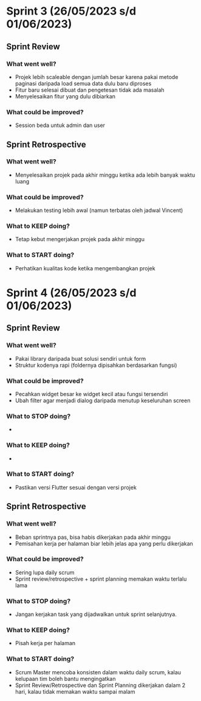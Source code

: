 # Sprint 3 (26/05/2023 s/d 01/06/2023)

## Sprint Review

### What went well?
- Projek lebih scaleable dengan jumlah besar karena pakai metode paginasi daripada load semua data dulu baru diproses
- Fitur baru selesai dibuat dan pengetesan tidak ada masalah
- Menyelesaikan fitur yang dulu dibiarkan

### What could be improved?
- Session beda untuk admin dan user

## Sprint Retrospective

### What went well?
- Menyelesaikan projek pada akhir minggu ketika ada lebih banyak waktu luang

### What could be improved?
- Melakukan testing lebih awal (namun terbatas oleh jadwal Vincent)

### What to KEEP doing?
- Tetap kebut mengerjakan projek pada akhir minggu

### What to START doing?
- Perhatikan kualitas kode ketika mengembangkan projek

# Sprint 4 (26/05/2023 s/d 01/06/2023)

## Sprint Review

### What went well?
- Pakai library daripada buat solusi sendiri untuk form
- Struktur kodenya rapi (foldernya dipisahkan berdasarkan fungsi)

### What could be improved?
- Pecahkan widget besar ke widget kecil atau fungsi tersendiri
- Ubah filter agar menjadi dialog daripada menutup keseluruhan screen

### What to STOP doing?
-

### What to KEEP doing?
-

### What to START doing?
- Pastikan versi Flutter sesuai dengan versi projek

## Sprint Retrospective

### What went well?
- Beban sprintnya pas, bisa habis dikerjakan pada akhir minggu
- Pemisahan kerja per halaman biar lebih jelas apa yang perlu dikerjakan

### What could be improved?
- Sering lupa daily scrum
- Sprint review/retrospective + sprint planning memakan waktu terlalu lama

### What to STOP doing?
- Jangan kerjakan task yang dijadwalkan untuk sprint selanjutnya.

### What to KEEP doing?
- Pisah kerja per halaman

### What to START doing?
- Scrum Master mencoba konsisten dalam waktu daily scrum, kalau kelupaan tim boleh bantu mengingatkan
- Sprint Review/Retrospective dan Sprint Planning dikerjakan dalam 2 hari, kalau tidak memakan waktu sampai malam